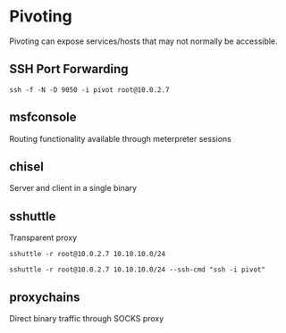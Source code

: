 # Pivoting
Pivoting can expose services/hosts that may not normally be accessible.

## SSH Port Forwarding
```
ssh -f -N -D 9050 -i pivot root@10.0.2.7
```

## msfconsole
Routing functionality available through meterpreter sessions

## chisel
Server and client in a single binary

## sshuttle
Transparent proxy
```
sshuttle -r root@10.0.2.7 10.10.10.0/24
````
```
sshuttle -r root@10.0.2.7 10.10.10.0/24 --ssh-cmd "ssh -i pivot"
````

## proxychains
Direct binary traffic through SOCKS proxy
